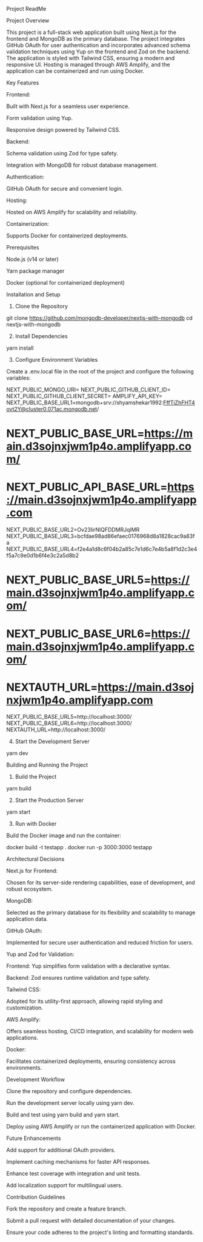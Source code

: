 Project ReadMe

Project Overview

This project is a full-stack web application built using Next.js for the frontend and MongoDB as the primary database. The project integrates GitHub OAuth for user authentication and incorporates advanced schema validation techniques using Yup on the frontend and Zod on the backend. The application is styled with Tailwind CSS, ensuring a modern and responsive UI. Hosting is managed through AWS Amplify, and the application can be containerized and run using Docker.

Key Features

Frontend:

Built with Next.js for a seamless user experience.

Form validation using Yup.

Responsive design powered by Tailwind CSS.

Backend:

Schema validation using Zod for type safety.

Integration with MongoDB for robust database management.

Authentication:

GitHub OAuth for secure and convenient login.

Hosting:

Hosted on AWS Amplify for scalability and reliability.

Containerization:

Supports Docker for containerized deployments.

Prerequisites

Node.js (v14 or later)

Yarn package manager

Docker (optional for containerized deployment)

Installation and Setup

1. Clone the Repository

 git clone https://github.com/mongodb-developer/nextjs-with-mongodb
 cd nextjs-with-mongodb

2. Install Dependencies

 yarn install

3. Configure Environment Variables

Create a .env.local file in the root of the project and configure the following variables:

NEXT_PUBLIC_MONGO_URI=<Your MongoDB URI>
NEXT_PUBLIC_GITHUB_CLIENT_ID=<Your GitHub OAuth Client ID>
NEXT_PUBLIC_GITHUB_CLIENT_SECRET=<Your GitHub OAuth Client Secret>
AMPLIFY_API_KEY=<Your Amplify API Key>
NEXT_PUBLIC_BASE_URL1=mongodb+srv://shyamshekar1992:FffTiZhFHT4ovt2Y@cluster0.071ac.mongodb.net/
# NEXT_PUBLIC_BASE_URL=https://main.d3sojnxjwm1p4o.amplifyapp.com/

# NEXT_PUBLIC_API_BASE_URL=https://main.d3sojnxjwm1p4o.amplifyapp.com
NEXT_PUBLIC_BASE_URL2=Ov23lirNlQFDDMRJqlMR
NEXT_PUBLIC_BASE_URL3=bcfdae98ad86efaec0176968d8a1828cac9a83fa
NEXT_PUBLIC_BASE_URL4=f2e4a1d8c6f04b2a85c7e1d6c7e4b5a8f1d2c3e4f5a7c9e0d1b6f4e3c2a5d8b2
# NEXT_PUBLIC_BASE_URL5=https://main.d3sojnxjwm1p4o.amplifyapp.com/
# NEXT_PUBLIC_BASE_URL6=https://main.d3sojnxjwm1p4o.amplifyapp.com/
# NEXTAUTH_URL=https://main.d3sojnxjwm1p4o.amplifyapp.com
NEXT_PUBLIC_BASE_URL5=http://localhost:3000/
NEXT_PUBLIC_BASE_URL6=http://localhost:3000/
NEXTAUTH_URL=http://localhost:3000/

4. Start the Development Server

 yarn dev

Building and Running the Project

1. Build the Project

 yarn build

2. Start the Production Server

 yarn start

3. Run with Docker

Build the Docker image and run the container:

 docker build -t testapp .
 docker run -p 3000:3000 testapp

Architectural Decisions

Next.js for Frontend:

Chosen for its server-side rendering capabilities, ease of development, and robust ecosystem.

MongoDB:

Selected as the primary database for its flexibility and scalability to manage application data.

GitHub OAuth:

Implemented for secure user authentication and reduced friction for users.

Yup and Zod for Validation:

Frontend: Yup simplifies form validation with a declarative syntax.

Backend: Zod ensures runtime validation and type safety.

Tailwind CSS:

Adopted for its utility-first approach, allowing rapid styling and customization.

AWS Amplify:

Offers seamless hosting, CI/CD integration, and scalability for modern web applications.

Docker:

Facilitates containerized deployments, ensuring consistency across environments.

Development Workflow

Clone the repository and configure dependencies.

Run the development server locally using yarn dev.

Build and test using yarn build and yarn start.

Deploy using AWS Amplify or run the containerized application with Docker.

Future Enhancements

Add support for additional OAuth providers.

Implement caching mechanisms for faster API responses.

Enhance test coverage with integration and unit tests.

Add localization support for multilingual users.

Contribution Guidelines

Fork the repository and create a feature branch.

Submit a pull request with detailed documentation of your changes.

Ensure your code adheres to the project's linting and formatting standards.

